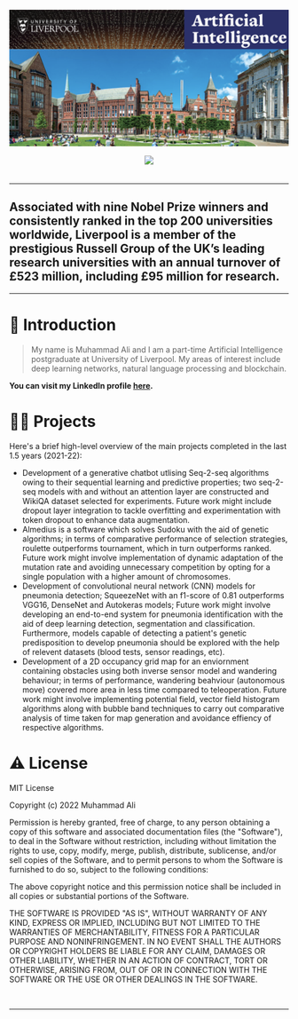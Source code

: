 ![MSc Artificial Intelligence Portfolio](liverpooluni.png)

<div align='center'>
  
<a href='https://www.liverpool.ac.uk/computer-science/about/' target="_blank">
  
<img src='https://img.shields.io/badge/HOMEPAGE-gray?style=for-the-badge'>
  
</a>
  
<br />
  
<br />
  
</div>

---

## Associated with nine Nobel Prize winners and consistently ranked in the top 200 universities worldwide, Liverpool is a member of the prestigious Russell Group of the UK’s leading research universities with an annual turnover of £523 million, including £95 million for research.
---

# 👋 Introduction

> My name is Muhammad Ali and I am a part-time Artificial Intelligence postgraduate at University of Liverpool. My areas of interest include deep learning networks, natural language processing and blockchain. 
> 

**You can visit my LinkedIn profile [here](https://www.linkedin.com/in/muhammadali7/).**


# 👨‍💻 Projects

Here's a brief high-level overview of the main projects completed in the last 1.5 years (2021-22):

- Development of a generative chatbot utlising Seq-2-seq algorithms owing to their sequential learning and predictive properties; two seq-2-seq models with and without an attention layer are constructed and WikiQA dataset selected for experiments. Future work might include dropout layer integration to tackle overfitting and experimentation with token dropout to enhance data augmentation.
- Almedius is a software which solves Sudoku with the aid of genetic algorithms; in terms of comparative performance of selection strategies, roulette outperforms tournament, which in turn outperforms ranked. Future work might involve implementation of dynamic adaptation of the mutation rate and avoiding unnecessary competition by opting for a single population with a higher amount of chromosomes. 
- Development of convolutional neural network (CNN) models for pneumonia detection; SqueezeNet with an f1-score of 0.81 outperforms VGG16, DenseNet and Autokeras models; Future work might involve developing an end-to-end system for pneumonia identification with the aid of deep learning detection, segmentation and classification. Furthermore, models capable of detecting a patient's genetic predisposition to develop pneumonia should be explored with the help of relevent datasets (blood tests, sensor readings, etc).
- Development of a 2D occupancy grid map for an enviornment containing obstacles using both inverse sensor model and wandering behaviour; in terms of performance, wandering beahviour (autonomous move) covered more area in less time compared to teleoperation. Future work might involve implementing potential field, vector field histogram algorithms along with bubble band techniques to carry out comparative analysis of time taken for map generation and avoidance effiency of respective algorithms.


# ⚠️ License

MIT License

Copyright (c) 2022 Muhammad Ali

Permission is hereby granted, free of charge, to any person obtaining a copy
of this software and associated documentation files (the "Software"), to deal
in the Software without restriction, including without limitation the rights
to use, copy, modify, merge, publish, distribute, sublicense, and/or sell
copies of the Software, and to permit persons to whom the Software is
furnished to do so, subject to the following conditions:

The above copyright notice and this permission notice shall be included in all
copies or substantial portions of the Software.

THE SOFTWARE IS PROVIDED "AS IS", WITHOUT WARRANTY OF ANY KIND, EXPRESS OR
IMPLIED, INCLUDING BUT NOT LIMITED TO THE WARRANTIES OF MERCHANTABILITY,
FITNESS FOR A PARTICULAR PURPOSE AND NONINFRINGEMENT. IN NO EVENT SHALL THE
AUTHORS OR COPYRIGHT HOLDERS BE LIABLE FOR ANY CLAIM, DAMAGES OR OTHER
LIABILITY, WHETHER IN AN ACTION OF CONTRACT, TORT OR OTHERWISE, ARISING FROM,
OUT OF OR IN CONNECTION WITH THE SOFTWARE OR THE USE OR OTHER DEALINGS IN THE
SOFTWARE.

<br />

---

<br />
